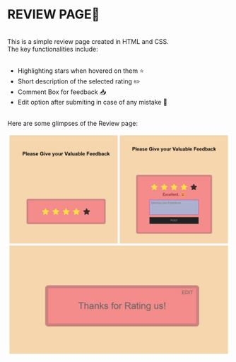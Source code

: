 <h1>REVIEW PAGE📝</h1>
<br>
This is a simple review page created in HTML and CSS.<br>
The key functionalities include:
<br>
<br>
<ul type="disc">
  <li>Highlighting stars when hovered on them ⭐</li>
  <li>Short description of the selected rating ✏️</li>
  <li>Comment Box for feedback 📥</li>
  <li>Edit option after submiting in case of any mistake 📝</li>
</ul>
<br>
Here are some glimpses of the Review page:

![image alt](https://github.com/Praditha29/HTML-CSS/blob/7f66d083ea3ada0a24d68f375a8b8cf93b314d0b/ReviewPage%201%20Photo.png)
